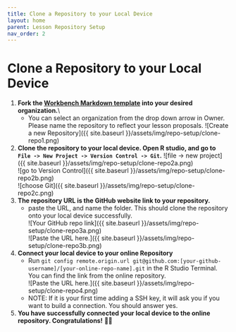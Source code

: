 ```yaml
---
title: Clone a Repository to your Local Device
layout: home
parent: Lesson Repository Setup
nav_order: 2
---
```


# Clone a Repository to your Local Device
1. **Fork the [Workbench Markdown template](https://github.com/new?template_name=workbench-template-md&template_owner=carpentries) into your desired organization.**\
    - You can select an organization from the drop down arrow in Owner. Please name the repository to reflect your lesson proposals.
![Create a new Repository]({{ site.baseurl }}/assets/img/repo-setup/clone-repo1.png)
2. **Clone the repository to your local device. Open R studio, and go to `File -> New Project -> Version Control -> Git`.**
![file -> new project]({{ site.baseurl }}/assets/img/repo-setup/clone-repo2a.png)\
![go to Version Control]({{ site.baseurl }}/assets/img/repo-setup/clone-repo2b.png)\
![choose Git]({{ site.baseurl }}/assets/img/repo-setup/clone-repo2c.png)
3. **The repository URL is the GitHub website link to your repository.**
    - paste the URL, and name the folder. This should clone the repository onto your local device successfully.\
    ![Your GitHub repo link]({{ site.baseurl }}/assets/img/repo-setup/clone-repo3a.png)\
    ![Paste the URL here.]({{ site.baseurl }}/assets/img/repo-setup/clone-repo3b.png)
4. **Connect your local device to your online Repository**
    - Run `git config remote.origin.url git@github.com:[your-github-username]/[your-online-repo-name].git` in the R Studio Terminal. You can find the link from the online repository.\
    ![Paste the URL here.]({{ site.baseurl }}/assets/img/repo-setup/clone-repo4.png)
    - NOTE: If it is your first time adding a SSH key, it will ask you if you want to build a connection. You should answer yes. 
5. **You have successfully connected your local device to the online repository. Congratulations!** 🎉🎉




